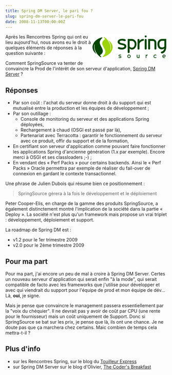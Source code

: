 ```yaml
---
title: Spring DM Server, le pari fou ?
slug: spring-dm-server-le-pari-fou
date: 2008-11-13T00:00:00Z
---
```


<img src="/assets/images/posts/2008/11/springsource_logo.png" style="float:right"/>

Après les Rencontres Spring qui ont eu lieu aujourd'hui, nous avons eu le droit à quelques éléments de réponses à la question suivante :

Comment SpringSource va tenter de convaincre la Prod de l'intérêt de son serveur d'application, [Spring DM Server](http://www.springsource.com/products/suite/dmserver) ?

## Réponses

- Par son coût : l'achat du serveur donne droit à du support qui est mutualisé entre la production et les équipes de développement ;
- Par son outillage :
  - Console de monitoring du serveur et des applications Spring déployées,
  - Rechargement à chaud (OSGI est passé par là),
  - Partenariat avec Terracotta : garantir le fonctionnement du serveur avec ce produit, offir du support et de la formation,
- En certifiant son serveur d'application comme pouvant faire fonctionner les applications Spring d'ancienne génération (1.x par exemple). Encore merci à OSGI et ses classloaders ;-) ;
- En vendant des « Perf Packs » pour certains backends. Ainsi le « Perf Packs » Oracle permettra par exemple de réaliser du fail-over de connexion en gardant le contexte transactionnel.

Une phrase de Julien Dubois qui résume bien ce positionnement :

> SpringSource gèrera à la fois le développement et le déploiement

Peter Cooper-Elis, en charge de la gamme des produits SpringSource, a également distinctement montré l'implication de la société dans la partie « Deploy ». La société n'est plus qu'un framework mais propose un vrai triplet : développement, déploiement et support.

La roadmap de Spring DM est :

- v1.2 pour le 1er trimestre 2009
- v2.0 pour le 2ème trimestre 2009

## Pour ma part

Pour ma part, j'ai encore un peu de mal à croire à Spring DM Server. Certes un nouveau serveur d'application qui serait enfin "à la mode", qui serait compatible de facto avec les frameworks que j'utilise pour développer et avec qui viendrait du support pour l'équipe de prod et mon équipe de dév... Là, **oui**, je signe.

Mais je pense que convaincre le management passera essentiellement par la "voix du chéquier". Il ne devrait pas y avoir de coût par CPU (une rente pour le fournisseur) mais un coût uniquement de Support. Donc si SpringSource se bat sur les prix, je pense que là, ils ont une chance. Je ne doute pas que ça marchera chez certains. Maic combien de temps cela mettra-t-il ?

## Plus d'info

- sur les Rencontres Spring, sur le blog du [Touilleur Express](http://www.touilleur-express.fr/2008/11/13/compte-rendu-des-rencontres-spring-2008/)
- sur Spring DM Server sur le blog d'Olivier, [The Coder's Breakfast](http://olivier.croisier.free.fr/blog/index.php?2008/11/13/119-opensource-exchange-compte-rendu)

